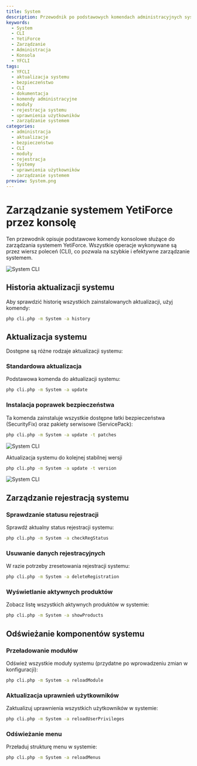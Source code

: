```yaml
---
title: System
description: Przewodnik po podstawowych komendach administracyjnych systemu YetiForce
keywords:
  - System
  - CLI
  - YetiForce
  - Zarządzanie
  - Administracja
  - Konsola
  - YFCLI
tags:
  - YFCLI
  - aktualizacja systemu
  - bezpieczeństwo
  - CLI
  - dokumentacja
  - komendy administracyjne
  - moduły
  - rejestracja systemu
  - uprawnienia użytkowników
  - zarządzanie systemem
categories:
  - administracja
  - aktualizacje
  - bezpieczeństwo
  - CLI
  - moduły
  - rejestracja
  - Systemy
  - uprawnienia użytkowników
  - zarządzanie systemem
preview: System.png
---
```


# Zarządzanie systemem YetiForce przez konsolę

Ten przewodnik opisuje podstawowe komendy konsolowe służące do zarządzania systemem YetiForce. Wszystkie operacje wykonywane są przez wiersz poleceń (CLI), co pozwala na szybkie i efektywne zarządzanie systemem.

![System CLI](System.png)

## Historia aktualizacji systemu

Aby sprawdzić historię wszystkich zainstalowanych aktualizacji, użyj komendy:

```bash
php cli.php -m System -a history
```

## Aktualizacja systemu

Dostępne są różne rodzaje aktualizacji systemu:

### Standardowa aktualizacja

Podstawowa komenda do aktualizacji systemu:

```bash
php cli.php -m System -a update
```

### Instalacja poprawek bezpieczeństwa

Ta komenda zainstaluje wszystkie dostępne łatki bezpieczeństwa (SecurityFix) oraz pakiety serwisowe (ServicePack):

```bash
php cli.php -m System -a update -t patches
```

![System CLI](System-1.png)

Aktualizacja systemu do kolejnej stabilnej wersji

```bash
php cli.php -m System -a update -t version
```

![System CLI](System-2.png)

## Zarządzanie rejestracją systemu

### Sprawdzanie statusu rejestracji

Sprawdź aktualny status rejestracji systemu:

```bash
php cli.php -m System -a checkRegStatus
```

### Usuwanie danych rejestracyjnych

W razie potrzeby zresetowania rejestracji systemu:

```bash
php cli.php -m System -a deleteRegistration
```

### Wyświetlanie aktywnych produktów

Zobacz listę wszystkich aktywnych produktów w systemie:

```bash
php cli.php -m System -a showProducts
```

## Odświeżanie komponentów systemu

### Przeładowanie modułów

Odśwież wszystkie moduły systemu (przydatne po wprowadzeniu zmian w konfiguracji):

```bash
php cli.php -m System -a reloadModule
```

### Aktualizacja uprawnień użytkowników

Zaktualizuj uprawnienia wszystkich użytkowników w systemie:

```bash
php cli.php -m System -a reloadUserPrivileges
```

### Odświeżanie menu

Przeładuj strukturę menu w systemie:

```bash
php cli.php -m System -a reloadMenus
```
